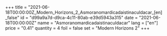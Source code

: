 +++
title = "2021-06-18T00:00:00Z_Modern_Horizons_2_Asmoranomardicadaistinaculdacar_[en]_false"
id = "d99a9a7d-d9ca-4c11-80ab-e39d5943a315"
date = "2021-06-18T00:00:00Z"
name = "Asmoranomardicadaistinaculdacar"
lang = ["en"]
price = "0.41"
quantity = 4
foil = false
set = "Modern Horizons 2"
+++
